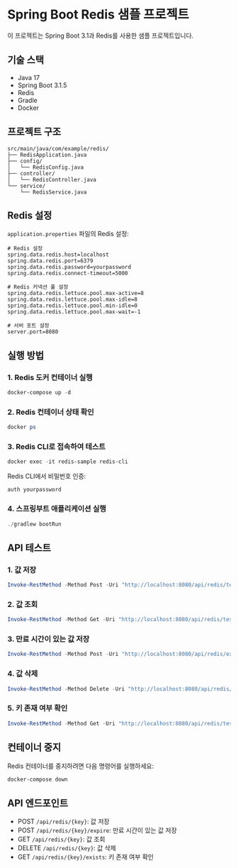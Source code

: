 # Spring Boot Redis 샘플 프로젝트

이 프로젝트는 Spring Boot 3.1과 Redis를 사용한 샘플 프로젝트입니다.

## 기술 스택

- Java 17
- Spring Boot 3.1.5
- Redis
- Gradle
- Docker

## 프로젝트 구조

```
src/main/java/com/example/redis/
├── RedisApplication.java
├── config/
│   └── RedisConfig.java
├── controller/
│   └── RedisController.java
└── service/
    └── RedisService.java
```

## Redis 설정

`application.properties` 파일의 Redis 설정:

```properties
# Redis 설정
spring.data.redis.host=localhost
spring.data.redis.port=6379
spring.data.redis.password=yourpassword
spring.data.redis.connect-timeout=5000

# Redis 커넥션 풀 설정
spring.data.redis.lettuce.pool.max-active=8
spring.data.redis.lettuce.pool.max-idle=8
spring.data.redis.lettuce.pool.min-idle=0
spring.data.redis.lettuce.pool.max-wait=-1

# 서버 포트 설정
server.port=8080
```

## 실행 방법

### 1. Redis 도커 컨테이너 실행

```powershell
docker-compose up -d
```

### 2. Redis 컨테이너 상태 확인

```powershell
docker ps
```

### 3. Redis CLI로 접속하여 테스트

```powershell
docker exec -it redis-sample redis-cli
```

Redis CLI에서 비밀번호 인증:
```
auth yourpassword
```

### 4. 스프링부트 애플리케이션 실행

```powershell
./gradlew bootRun
```

## API 테스트

### 1. 값 저장
```powershell
Invoke-RestMethod -Method Post -Uri "http://localhost:8080/api/redis/test-key" -Body "Hello Redis" -ContentType "text/plain"
```

### 2. 값 조회
```powershell
Invoke-RestMethod -Method Get -Uri "http://localhost:8080/api/redis/test-key"
```

### 3. 만료 시간이 있는 값 저장
```powershell
Invoke-RestMethod -Method Post -Uri "http://localhost:8080/api/redis/expire-key/expire?timeout=60&unit=SECONDS" -Body "Expiring Value" -ContentType "text/plain"
```

### 4. 값 삭제
```powershell
Invoke-RestMethod -Method Delete -Uri "http://localhost:8080/api/redis/test-key"
```

### 5. 키 존재 여부 확인
```powershell
Invoke-RestMethod -Method Get -Uri "http://localhost:8080/api/redis/test-key/exists"
```

## 컨테이너 중지

Redis 컨테이너를 중지하려면 다음 명령어를 실행하세요:

```powershell
docker-compose down
```

## API 엔드포인트

- POST `/api/redis/{key}`: 값 저장
- POST `/api/redis/{key}/expire`: 만료 시간이 있는 값 저장
- GET `/api/redis/{key}`: 값 조회
- DELETE `/api/redis/{key}`: 값 삭제
- GET `/api/redis/{key}/exists`: 키 존재 여부 확인 